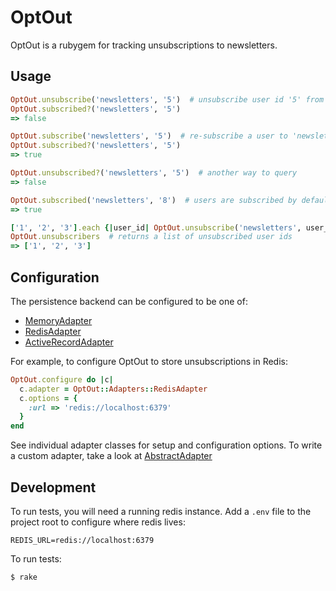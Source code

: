 # OptOut

OptOut is a rubygem for tracking unsubscriptions to newsletters.

## Usage

```ruby
OptOut.unsubscribe('newsletters', '5')  # unsubscribe user id '5' from 'newsletters'
OptOut.subscribed?('newsletters', '5')
=> false

OptOut.subscribe('newsletters', '5')  # re-subscribe a user to 'newsletters'
OptOut.subscribed?('newsletters', '5')
=> true

OptOut.unsubscribed?('newsletters', '5')  # another way to query
=> false

OptOut.subscribed('newsletters', '8')  # users are subscribed by default unless explicitly unsubscribed
=> true

['1', '2', '3'].each {|user_id| OptOut.unsubscribe('newsletters', user_id)}
OptOut.unsubscribers  # returns a list of unsubscribed user ids
=> ['1', '2', '3']
```

## Configuration

The persistence backend can be configured to be one of:

* [MemoryAdapter](lib/opt_out/adapters/memory_adapter.rb)
* [RedisAdapter](lib/opt_out/adapters/redis_adapter.rb)
* [ActiveRecordAdapter](lib/opt_out/adapters/active_record_adapter.rb)

For example, to configure OptOut to store unsubscriptions in Redis:

```ruby
OptOut.configure do |c|
  c.adapter = OptOut::Adapters::RedisAdapter
  c.options = {
    :url => 'redis://localhost:6379'
  }
end
```

See individual adapter classes for setup and configuration options. To write a
custom adapter, take a look at [AbstractAdapter](lib/opt_out/adapters/abstract_adapter.rb)


## Development

To run tests, you will need a running redis instance. Add a `.env` file to the
project root to configure where redis lives:

```
REDIS_URL=redis://localhost:6379
```

To run tests:

```sh
$ rake
```
